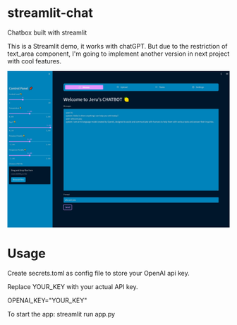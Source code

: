 # streamlit-chat

Chatbox built with streamlit

This is a Streamlit demo, it works with chatGPT. But due to the restriction of text_area component, I'm going to implement another version in next project with cool features.

![image](https://github.com/Jeru2023/streamlit-chat/blob/main/image/screen.jpg?raw=true)

# Usage
Create secrets.toml as config file to store your OpenAI api key.

Replace YOUR_KEY with your actual API key.

OPENAI_KEY="YOUR_KEY"

To start the app: streamlit run app.py
